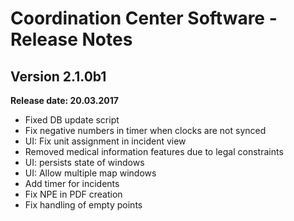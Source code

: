 # Coordination Center Software - Release Notes

## Version 2.1.0b1

**Release date: 20.03.2017**

* Fixed DB update script
* Fix negative numbers in timer when clocks are not synced
* UI: Fix unit assignment in incident view
* Removed medical information features due to legal constraints
* UI: persists state of windows
* UI: Allow multiple map windows
* Add timer for incidents
* Fix NPE in PDF creation
* Fix handling of empty points
